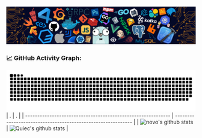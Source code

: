 <!--   my-header-img -->
![header](./src/header_.png)



<!--   GitHub stats graph -->

### 📈 GitHub Activity Graph:
![novo's github activity graph](https://raw.githubusercontent.com/novohit/novohit/output/github-contribution-grid-snake.svg)
| .                                                            | .                                                            |
| ------------------------------------------------------------ | ------------------------------------------------------------ |
| ![novo's github stats](https://github-readme-stats.vercel.app/api?username=novohit&show_icons=true&theme=radical&include_all_commits=true) | ![Quiec's github stats](https://github-readme-stats.vercel.app/api/top-langs/?username=novohit&theme=radical&layout=compact&hide=html) |
